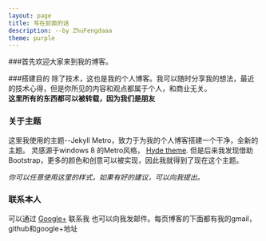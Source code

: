 ```yaml
---
layout: page
title: 写在前面的话
description: --by ZhuFengdaaa
theme: purple
---
```

###首先欢迎大家来到我的博客。

###搭建目的
除了技术，这也是我的个人博客。我可以随时分享我的想法，最近的技术心得，但是你所见的内容和观点都属于个人，和商业无关。
<br/>**这里所有的东西都可以被转载，因为我们是朋友**

### 关于主题

这里我使用的主题--Jekyll Metro，致力于为我的个人博客搭建一个干净，全新的主题。 灵感源于windows 8 的Metro风格， [Hyde theme](https://github.com/poole/hyde). 但是后来我发现借助Bootstrap，更多的颜色和创意可以被实现，因此我就得到了现在这个主题。

*你可以任意使用这里的样式，如果有好的建议，可以向我提出。*

### 联系本人

可以通过 [Google+](https://plus.google.com/u/0/116811442309236138007/posts/p/pub)  联系我
也可以向我发邮件。每页博客的下面都有我的gmail，github和google+地址

[1]:(https://github.com/ZhuFengdaaa/ZhuFengdaaa.github.io)